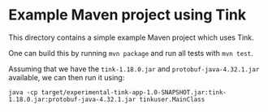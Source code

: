 # Example Maven project using Tink

This directory contains a simple example Maven project which uses Tink.

One can build this by running `mvn package` and run all tests with `mvn test`.

Assuming that we have the `tink-1.18.0.jar` and `protobuf-java-4.32.1.jar`
available, we can then run it using:

`java -cp target/experimental-tink-app-1.0-SNAPSHOT.jar:tink-1.18.0.jar:protobuf-java-4.32.1.jar tinkuser.MainClass`
